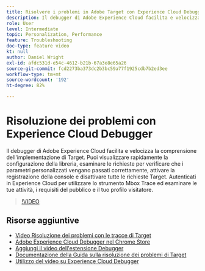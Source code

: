 ```yaml
---
title: Risolvere i problemi in Adobe Target con Experience Cloud Debugger
description: Il debugger di Adobe Experience Cloud facilita e velocizza la comprensione dell'implementazione di Target. Puoi visualizzare rapidamente la configurazione della libreria, esaminare le richieste per verificare che i parametri personalizzati vengano passati correttamente, attivare la registrazione della console e disattivare tutte le richieste Target. Autenticati in Experience Cloud per utilizzare lo strumento Mbox Trace ed esaminare le tue attività, i requisiti del pubblico e il tuo profilo visitatore.
role: User
level: Intermediate
topic: Personalization, Performance
feature: Troubleshooting
doc-type: feature video
kt: null
author: Daniel Wright
exl-id: afdc531d-e54c-4612-b21b-67a3e8e65a26
source-git-commit: fcd2273ba373dc2b3bc59a77f1925cdb7b2ed3ee
workflow-type: tm+mt
source-wordcount: '192'
ht-degree: 82%

---
```


# Risoluzione dei problemi con Experience Cloud Debugger

Il debugger di Adobe Experience Cloud facilita e velocizza la comprensione dell&#39;implementazione di Target. Puoi visualizzare rapidamente la configurazione della libreria, esaminare le richieste per verificare che i parametri personalizzati vengano passati correttamente, attivare la registrazione della console e disattivare tutte le richieste Target. Autenticati in Experience Cloud per utilizzare lo strumento Mbox Trace ed esaminare le tue attività, i requisiti del pubblico e il tuo profilo visitatore.

>[!VIDEO](https://video.tv.adobe.com/v/23115/?quality=12)

## Risorse aggiuntive

* [Video Risoluzione dei problemi con le tracce di Target](troubleshoot-with-target-traces.md)
* [Adobe Experience Cloud Debugger nel Chrome Store](https://chrome.google.com/webstore/detail/adobe-experience-cloud-de/ocdmogmohccmeicdhlhhgepeaijenapj)
* [Aggiungi il video dell&#39;estensione Debugger](https://experienceleague.adobe.com/docs/debugger-learn/tutorials/experience-cloud-debugger/add-the-extension.html?lang=en)
* [Documentazione della Guida sulla risoluzione dei problemi di Target](https://experienceleague.adobe.com/docs/target/using/troubleshoot/troubleshooting-target.html?lang=en)
* [Utilizzo del video su Experience Cloud Debugger](https://experienceleague.adobe.com/docs/debugger-learn/tutorials/experience-cloud-debugger/use-the-experience-cloud-debugger.html?lang=en)
